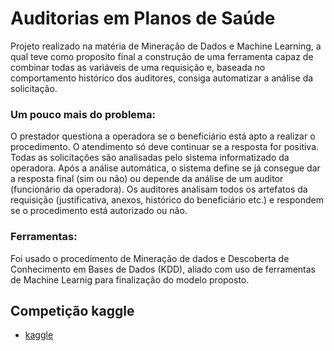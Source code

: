 
# Auditorias em Planos de Saúde
Projeto realizado na matéria de Mineração de Dados e Machine Learning, a qual teve como proposito final a construção de uma 
ferramenta capaz de combinar todas as variáveis de uma requisição e, baseada no comportamento histórico dos auditores, consiga automatizar a análise da solicitação.
### Um pouco mais do problema:

O prestador questiona a operadora se o beneficiário está apto a realizar o procedimento. O atendimento só deve continuar se a resposta for positiva.
Todas as solicitações são analisadas pelo sistema informatizado da operadora. Após a análise automática, o sistema define se já consegue dar a resposta final (sim ou não) ou depende da análise de um auditor (funcionário da operadora).
Os auditores analisam todos os artefatos da requisição (justificativa, anexos, histórico do beneficiário etc.) e respondem se o procedimento está autorizado ou não.

### Ferramentas:
Foi usado o procedimento de Mineração de dados e Descoberta de Conhecimento em Bases de Dados (KDD), aliado com uso de ferramentas de Machine Learnig para finalização do modelo proposto.
## Competição kaggle

 - [kaggle](https://www.kaggle.com/competitions/auditoria-bia-ufg)

